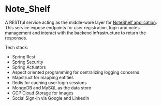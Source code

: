 # Note_Shelf

A RESTful service acting as the middle-ware layer for [NoteShelf application](https://noteshelf.ankitrai.com/). This service expose endpoints for user registration, login and notes management and interact with the backend infrastructure to return the responses.

Tech stack:

- Spring Rest
- Spring Security
- Spring Actuators
- Aspect oriented programming for centralizing logging concerns
- Mapstruct for mapping entities
- Redis for caching user login sessions
- MongoDB and MySQL as the data store
- GCP Cloud Storage for images
- Social Sign-in via Google and LinkedIn
 
